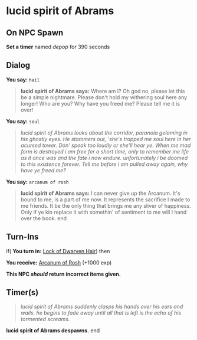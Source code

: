 # lucid spirit of Abrams
## On NPC Spawn

**Set a timer** named *depop* for 390 seconds
## Dialog

**You say:** `hail`



>**lucid spirit of Abrams says:** Where am I? Oh god no, please let this be a simple nightmare. Please don't hold my withering soul here any longer!  Who are you? Why have you freed me? Please tell me it is over!

**You say:** `soul`



>*lucid spirit of Abrams looks about the corridor, paranoia gelaming in his ghostly eyes. He stammers out, 'she's trapped me soul here in her acursed tower. Don' speak too loudly or she'll hear ye. When me mad form is destroyed i am free fer a short time, only to remember me life as it once was and the fate i now endure. unfortunately i be doomed to this existence forever. Tell me before i am pulled away again, why have ye freed me?*

**You say:** `arcanum of rosh`



>**lucid spirit of Abrams says:** I can never give up the Arcanum. It's bound to me, is a part of me now. It represents the sacrifice I made to me friends.  It be the only thing that brings me any sliver of happiness. Only if ye kin replace it with somethin' of sentiment to me will I hand over the book.
end

## Turn-Ins





if( **You turn in:** [Lock of Dwarven Hair](/item/1711)) then 


 **You receive:**  [Arcanum of Rosh](/item/1712) (+1000 exp)

**This NPC *should* return incorrect items given.**

## Timer(s)

>*lucid spirit of Abrams suddenly clasps his hands over his ears and wails. he begins to fade away until all that is left is the echo of his tormented screams.*

**lucid spirit of Abrams despawns.**
end